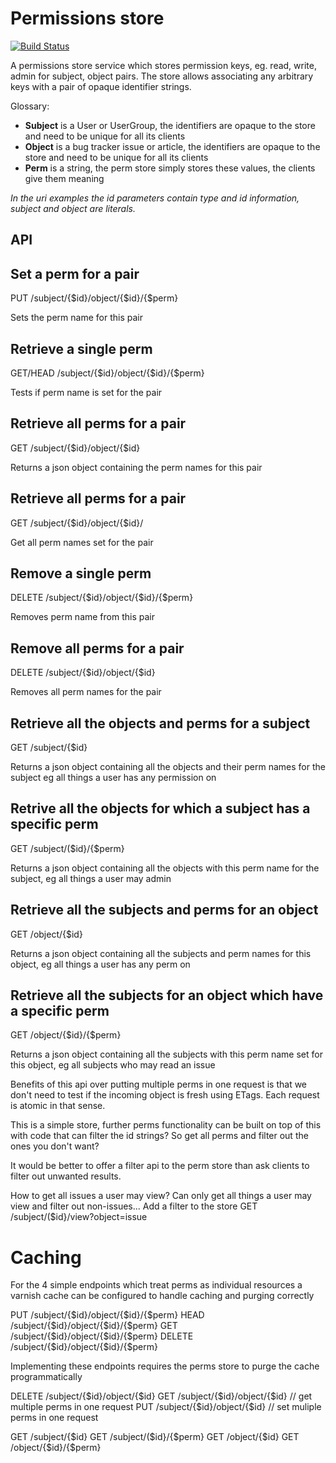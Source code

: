 Permissions store
=============================

[![Build Status](https://travis-ci.org/timothy-r/Perms.png?branch=master)](https://travis-ci.org/timothy-r/Perms)

A permissions store service which stores permission keys, eg. read, write, admin for subject, object pairs. The store allows associating any arbitrary keys with a pair of opaque identifier strings.

Glossary:
* **Subject** is a User or UserGroup, the identifiers are opaque to the store and need to be unique for all its clients
* **Object** is a bug tracker issue or article, the identifiers are opaque to the store and need to be unique for all its clients
* **Perm** is a string, the perm store simply stores these values, the clients give them meaning

*In the uri examples the id parameters contain type and id information, subject and object are literals.*

API
---

Set a perm for a pair
---------------------
PUT /subject/{$id}/object/{$id}/{$perm} 

Sets the perm name for this pair

Retrieve a single perm
----------------------

GET/HEAD /subject/{$id}/object/{$id}/{$perm} 

Tests if perm name is set for the pair

Retrieve all perms for a pair
-----------------------------

GET /subject/{$id}/object/{$id} 

Returns a json object containing the perm names for this pair

Retrieve all perms for a pair
-----------------------------

GET /subject/{$id}/object/{$id}/ 

Get all perm names set for the pair

Remove a single perm
--------------------
DELETE /subject/{$id}/object/{$id}/{$perm} 

Removes perm name from this pair

Remove all perms for a pair
--------------------------

DELETE /subject/{$id}/object/{$id} 

Removes all perm names for the pair

Retrieve all the objects and perms for a subject
------------------------------------------------
GET /subject/{$id} 

Returns a json object containing all the objects and their perm names for the subject eg all things a user has any permission on 

Retrive all the objects for which a subject has a specific perm
---------------------------------------------------------------
GET /subject/($id}/{$perm} 

Returns a json object containing all the objects with this perm name for the subject, eg all things a user may admin 

Retrieve all the subjects and perms for an object
-------------------------------------------------
GET /object/{$id} 

Returns a json object containing all the subjects and perm names for this object, eg all things a user has any perm on

Retrieve all the subjects for an object which have a specific perm
------------------------------------------------------------------
GET /object/{$id}/{$perm} 

Returns a json object containing all the subjects with this perm name set for this object, eg all subjects who may read an issue

Benefits of this api over putting multiple perms in one request is that we don't need to test if the incoming object is fresh using ETags. Each request is atomic in that sense.

This is a simple store, further perms functionality can be built on top of this with code that can filter the id strings? So get all perms and filter out the ones you don't want?  

It would be better to offer a filter api to the perm store than ask clients to filter out unwanted results.

How to get all issues a user may view?
Can only get all things a user may view and filter out non-issues...
Add a filter to the store
GET /subject/($id}/view?object=issue

Caching
=======

For the 4 simple endpoints which treat perms as individual resources a varnish cache can be configured to handle caching and purging correctly

PUT /subject/{$id}/object/{$id}/{$perm} 
HEAD /subject/{$id}/object/{$id}/{$perm}
GET /subject/{$id}/object/{$id}/{$perm}
DELETE /subject/{$id}/object/{$id}/{$perm}

Implementing these endpoints requires the perms store to purge the cache programmatically

DELETE /subject/{$id}/object/{$id} 
GET /subject/{$id}/object/{$id} // get multiple perms in one request
PUT /subject/{$id}/object/{$id} // set muliple perms in one request

GET /subject/{$id} 
GET /subject/($id}/{$perm} 
GET /object/{$id} 
GET /object/{$id}/{$perm} 


